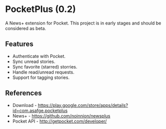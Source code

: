 PocketPlus (0.2)
================

A News+ extension for Pocket.
This project is in early stages and should be considered as beta.


Features
-------------------------------
* Authenticate with Pocket.
* Sync unread stories.
* Sync favorite (starred) storries.
* Handle read/unread requests.
* Support for tagging stories. 

References
-------------------------------
* Download - https://play.google.com/store/apps/details?id=com.asafge.pocketplus
* News+ - https://github.com/noinnion/newsplus
* Pocket API - http://getpocket.com/developer/
